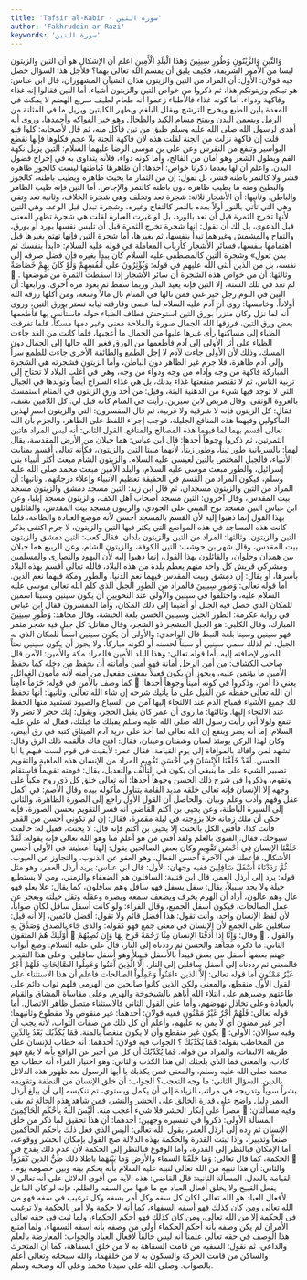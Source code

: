 ```yaml
---
title: 'Tafsir al-Kabir - سورة التين'
author: 'Fakhruddin ar-Razi'
keywords: 'سورة التين'
---
```


وَالتِّينِ وَالزَّيْتُونِ
وَطُورِ سِينِينَ
وَهَذَا الْبَلَدِ الْأَمِينِ
اعلم أن الإشكال هو أن التين والزيتون ليسا من الأمور الشريفة، فكيف يليق أن يقسم الله تعالى بهما؟ فلأجل هذا السؤال حصل فيه قولان:
الأول:
أن المراد من التين والزيتون هذان الشيآن المشهوران، قال ابن عباس: هو تينكم وزيتونكم هذا، ثم ذكروا من خواص التين والزيتون أشياء.
أما التين فقالوا إنه غذاء وفاكهة ودواء، أما كونه غذاء فالأطباء زعموا أنه طعام لطيف سريع الهضم لا يمكث في المعدة يلين الطبع ويخرج الترشح ويقلل البلغم ويطهر الكليتين ويزيل ما في المثانة من الرمل ويسمن البدن ويفتح مسام الكبد والطحال وهو خير الفواكه وأحمدها، وروى أنه أهدي لرسول الله صلى الله عليه وسلم طبق من تين فأكل منه، ثم قال لأصحابه:
كلوا فلو قلت إن فاكهة نزلت من الجنة لقلت هذه لأن فاكهة الجنة بلا عجم فكلوها فإنها تقطع البواسير وتنفع من النقرس وعن علي بن موسى الرضا عليهما السلام: التين يزيل نكهة الفم ويطول الشعر وهو أمان من الفالج، وأما كونه دواء، فلأنه يتداوى به في إخراج فضول البدن.
واعلم أن لها بعدما ذكرنا خواص:
أحدها: أن ظاهرها كباطنها ليست كالجوز ظاهره قشر ولا كالتمر باطنه قشر، بل نقول: إن من الثمار ما يخبث ظاهره ويطيب باطنه، كالجوز والبطيخ ومنه ما يطيب ظاهره دون باطنه كالتمر والإجاص.
أما التين فإنه طيب الظاهر والباطن.
وثانيها:
أن الأشجار ثلاثة: شجرة تعد وتخلف وهي شجرة الخلاف، وثانية تعد وتفي وهي التي تأتي بالنور أولاً بعده بالثمر كالتفاح وغيره، وشجرة تبذل قبل الوعد، وهي التين لأنها تخرج الثمرة قبل أن تعد بالورد، بل لو غيرت العبارة لقلت هي شجرة تظهر المعنى قبل الدعوى، بل لك أن تقول: إنها شجرة تخرج الثمرة قبل أن تلبس نفسها بورد أو بورق، والتفاح والمشمش وغيرهما تبدأ بنفسها، ثم بغيرها، أما شجرة التين فإنها تهتم بغيرها قبل اهتمامها بنفسها، فسائر الأشجار كأرباب المعاملة في قوله عليه السلام: «ابدأ بنفسك ثم بمن تعول» وشجرة التين كالمصطفى عليه السلام كان يبدأ بغيره فإن فضل صرفه إلى نفسه، بل من الذين أنثى الله عليهم في قوله:
وَيُؤْثِرُونَ على أَنفُسِهِمْ وَلَوْ كَانَ بِهِمْ خَصَاصَةٌ

.
وثالثها:
أن من خواص هذه الشجرة أن سائر الأشجار إذا اسقطت الثمرة من موضعها لم تعد في تلك السنة، إلا التين فإنه يعيد البذر وربما سقط ثم يعود مرة أخرى.
ورابعها:
أن التين في النوم رجل خير غني فمن نالها في المنام نال مالاً وسعة، ومن أكلها رزقه الله أولاداً.
وخامسها:
روى أن آدم عليه السلام لما عصى وفارقته ثيابه تستر بورق التين، وروى أنه لما نزل وكان متزراً بورق التين استوحش فطاف الظباء حوله فاستأنس بها فأطعمها بعض ورق التين، فرزقها الله الجمال صورة والملاحة معنى وغير دمها مسكاً، فلما تفرقت الظباء إلى مساكنها رأى غيرها عليها من الجمال ما أعجبها، فلما كانت من الغد جاءت الظباء على أثر الأولى إلى آدم فأطعمها من الورق فغير الله حالها إلى الجمال دون المسك، وذلك لأن الأولى جاءت لآدم لا إجل الطمع والطائفة الأخرى جاءت للطمع سراً وإلى آدم ظاهرة، فلا جرم غير الظاهر دون الباطن، وأما الزيتون فشجرته هي الشجرة المباركة فاكهة من وجه وإدام من وجه ودواء من وجه، وهي في أغلب البلاد لا تحتاح إلى تربية الناس، ثم لا تقتصر منفعتها غذاء بدنك، بل هي غذاء السراج أيضاً وتولدها في الجبال التي لا توجد فيها شيء من الدهنية البتة، وقيل: من أخذ ورق الزيتون في المنام استمسك بالعروة الوثقى، وقال مريض لابن سيرين: رأيت في المنام كأنه قيل لي: كل اللامين تشف، فقال: كل الزيتون فإنه لا شرقية ولا غربية، ثم قال المفسرون: التي والزيتون اسم لهذين المأكولين وفيهما هذه المنافع الجليلة، فوجب إجراء اللفظ على الظاهر، والجزم بأن الله تعالى أقسم بهما لما فيهما هذه المصالح والمنافع.
القول الثاني:
أنه ليس المراد هاتين الثمرتين، ثم ذكروا وجوهاً أحدها: قال ابن عباس: هما جبلان من الأرض المقدسة، يقال لهما: بالسريانية طور تيناً، وطور زيتاً، لأنهما منبتا التين والزيتون، فكأنه تعالى أقسم بمنابت الأنبياء، فالجبل المختص بالتين لعيسى عليه السلام. والزيتون الشأم مبعث أكثر أنبياء بني إسرائيل، والطور مبعث موسى عليه السلام، والبلد الأمين مبعث محمد صلى الله عليه وسلم، فيكون المراد من القسم في الحقيقة تعظيم الأنبياء وإعلاء درجاتهم.
وثانيها:
أن المراد من التين والزيتون مسجدان، ثم قال ابن زيد: التين مسجد دمشق والزيتون مسجد بيت المقدس، وقال آخرون: التين مسجد أصحاب أهل الكف، والزيتون مسجد إيليا، وعن ابن عباس التين مسجد نوح المبني على الجودي، والزيتون مسجد بيت المقدس، والقائلون بهذا القول إنما ذهبوا إليه لأن القسم بالمسجد أحسن لأنه موضع العبادة والطاعة، فلما كانت هذه المساجد في هذه المواضع التي يكثر فيها التين والزيتون، لا جرم اكتفى بذكر التين والزيتون.
وثالثها:
المراد من التين والزيتون بلدان، فقال كعب: التين دمشق والزيتون بيت المقدس، وقال شهر بن حوشب: التين الكوفة، والزيتون الشام، وعن الربيع هما جبلان بين همدان وحلوان، والقائلون بهذا القول، إنما ذهبوا إليه لأن اليهود والنصارى والمسلمين ومشركي قريش كل واحد منهم يعظم بلدة من هذه البلاد، فالله تعالى أقسم بهذه البلاد بأسرها، أو يقال: إن دمشق وبيت المقدس فيهما نعم الدنيا، والطور ومكة فيهما نعم الدين.
أما قوله تعالى:
وَطُورِ سِينِينَ
فالمراد من الطور الجبل الذي كلم الله تعالى موسى عليه السلام عليه، واختلفوا في سينين والأولى عند النحويين أن يكون سينين وسينا اسمين للمكان الذي حصل فيه الجبل أو أضيفا إلى ذلك المكان، وأما المفسرون فقال ابن عباس في رواية عكرمة: الطور الجبل وسينين الحسن بلغة الحبشة، وقال مجاهد:
وَطُورِ سِينِينَ
المبارك، وقال الكلبي: هو الجبل المشجر ذو الشجر، وقال مقاتل: كل جبل فيه شجر مثمر فهو سينين وسينا بلغة النبط قال الواحدي: والأولى أن يكون سينين اسماً للمكان الذي به الجبل، ثم لذلك سمي سينين أو سيناً لحسنه أو لكونه مباركاً، ولا يجوز أن يكون سينين نعتاً للطور لإضافته إليه.
أما قوله تعالى:
وهذا البلد الأمين
فالمراد مكة والأمين: الآمن قال صاحب الكشاف: من أمن الرجل أمانة فهو أمين وأمانته أن يحفظ من دخله كما يحفظ الأمين ما يؤتمن عليه، ويجوز أن يكون فعيلاً بمعنى مفعول من أمنه لأنه مأمون الغوائل، كما وصف بالأمن في قوله:
حَرَماً ءامِناً

يعني ذا أمن، وذكروا في كونه أميناً وجوهاً أحدها: أن الله تعالى حفظه عن الفيل على ما يأتيك شرحه إن شاء الله تعالى.
وثانيها:
أنها تحفظ لك جميع الأشياء فمباح الدم عند الالتجاء إليها آمن من السباع والصيود تستفيد منها الحفظ عند الالتجاء إليها.
وثالثها: ما روى أن عمر كان يقبل الحجر، ويقول: إنك حجر لا تضر ولا تنفع ولولا أني رأيت رسول الله صلى الله عليه وسلم يقبلك ما قبلتك، فقال له علي عليه السلام: إما أنه يضر وينفع إن الله تعالى لما أخذ على ذرية آدم الميثاق كتبه في رق أبيض، وكان لهذا الركن يومئذ لسان وشفتان وعينان، فقال: افتح فاك فألقمه ذلك الرق وقال: تشهد لمن وافاك بالموافاة إلى يوم القيامة، فقال عمر: لأبقيت في قوم لست فيهم يا أبا الحسن.
لَقَدْ خَلَقْنَا الْإِنْسَانَ فِي أَحْسَنِ تَقْوِيمٍ
المراد من الإنسان هذه الماهية والتقويم تصبير الشيء على ما ينبغي أن يكون في التألف والتعديل، يقال: قومته تقويماً فاستقام وتقوم، وذكروا في شرح ذلك الحسن وجوهاً أحدها: أنه تعالى خلق كل ذي روح مكباً على وجهه إلا الإنسان فإنه تعالى خلقه مديد القامة يتناول مأكوله بيده وقال الأصم: في أكمل عقل وفهم وأدب وعلم وبيان، والحاصل أن القول الأول راجع إلى الصورة الظاهرة، والثاني إلى السيرة الباطنة، وعن يحيى بن أكثم القاضي أنه فسر التقويم بحسن الصورة، فإنه حكى أن ملك زمانه خلا بزوجته في ليلة مقمرة، فقال: إن لم تكوني أحسن من القمر فأنت كذا، فأفتى الكل بالحنث إلا يحيى بن أكثم فإنه قال: لا يحنث، فقيل له: خالفت شيوخك، فقال: الفتوى بالعلم ولقد أفتى من هو أعلم منا وهو الله تعالى فإنه يقوله:
لَقَدْ خَلَقْنَا الإنسان فِي أَحْسَنِ تَقْوِيمٍ
وكان بعض الصالحين يقول: إلهنا أعطيتنا في الأولى أحسن الأشكال، فأعطنا في الآخرة أحسن الفعال، وهو العفو عن الذنوب، والتجاوز عن العيوب.
ثُمَّ رَدَدْنَاهُ أَسْفَلَ سَافِلِينَ
ففيه وجهان:
الأول:
قال ابن عباس: يريد أرذل العمر، وهو مثل قوله: يرد إلى أرذل العمر، قال ابن قتيبة: السافلون هم الضعفاء والزمني، ومن لا يستطيع حيلة ولا يجد سبيلاً، يقال: سفل يسفل فهو سافل وهم سافلون، كما يقال: علا يعلو فهو عال وهم عالون، أراد أن الهرم يخرف ويضعف سمعه وبصره وعقله وتقل حيلته ويعجز عن عمل الصالحات، فيكون أسفل الجميع، وقال الفراء: ولو كانت أسفل سافل لكان صواباً، لأن لفظ الإنسان واحد، وأنت تقول: هذا أفضل قائم ولا تقول: أفضل قائمين، إلا أنه قيل: سافلين على الجمع لأن الإنسان في معنى جمع فهو كقوله:
والذى جَاء بالصدق وَصَدَّقَ بِهِ أُوْلَئِكَ هُمُ المتقون

وقال:
وَإِنَّا إِذَا أَذَقْنَا الإنسان مِنَّا رَحْمَةً فَرِحَ بِهَا وَإِن تُصِبْهُمْ

.
والقول الثاني: ما ذكره مجاهد والحسن ثم رددناه إلى النار، قال علي عليه السلام: وضع أبواب جهنم بعضها أسفل من بعض فيبدأ بالأسفل فيملأ وهو أسفل سافلين، وعلى هذا التقدير فالمعنى ثم رددناه إلى أسفل سافلين إلى النار.
إِلَّا الَّذِينَ آَمَنُوا وَعَمِلُوا الصَّالِحَاتِ فَلَهُمْ أَجْرٌ غَيْرُ مَمْنُونٍ
أما قوله تعالى:
إِلاَّ الذين ءامَنُواْ وَعَمِلُواْ الصالحات
فاعلم أن هذا الاستثناء على القول الأول منقطع، والمعنى ولكن الذين كانوا صالحين من الهرمى فلهم ثواب دائم على طاعتهم وصبرهم على ابتلاء الله أياهم بالشيخوخة والهرم، وعلى مقاساة المشاق والقيام بالعبادة وعلى تخاذل نهوضهم، وأما على القول الثاني فالاستثناء متصل ظاهر الاتصال.
أما قوله تعالى:
فَلَهُمْ أَجْرٌ غَيْرُ مَمْنُونٍ
ففيه قولان:
أحدهما: غير منقوص ولا مقطوع وثانيهما: أجر غير ممنون أي لا يمن به عليهم، وأعلم أن كل ذلك من صفات الثواب، لأنه يجب أن يكون غير منقطع وأن لا يكون منغصاً بالمنة.
فَمَا يُكَذِّبُكَ بَعْدُ بِالدِّينِ

وفيه سؤالان:
الأولى:
من المخاطب بقوله:
فَمَا يُكَذّبُكَ
؟ الجواب فيه قولان:
أحدهما:
أنه خطاب للإنسان على طريقة الالتفات، والمراد من قوله:
فَمَا يُكَذّبُكَ
أن كل من أخبر عن الواقع بأنه لا يقع فهو كاذب، والمعنى فما الذي يلجئك إلى هذا الكذب والثاني: وهو اختيار الفراء أنه خطاب مع محمد صلى الله عليه وسلم، والمعنى فمن يكذبك يا أيها الرسول بعد ظهور هذه الدلائل بالدين.
السؤال الثاني:
ما وجه التعجب؟
الجواب: أن خلق الإنسان من النطفة وتقويمه بشراً سوياً وتدريجه في مراتب الزيادة إلى أن يكمل ويستوي، تم تنكيسه إلى أن يبلغ أرذل العمر دليل واضح على قدرة الخالق على الحشر والنشر، فمن شاهد هذه الحالة ثم بقي مصراً على إنكار الحشر فلا شيء أعجب منه.
أَلَيْسَ اللَّهُ بِأَحْكَمِ الْحَاكِمِينَ

وفيه مسألتان:
المسألة الأولى:
ذكروا في تفسيره وجهين:
أحدهما:
أن هذا تحقيق لما ذكر من خلق الإنسان ثم رده إلى أرذل العمر، يقول الله تعالى: أليس الذي فعل ذلك بأحكم الحاكمين صنعاً وتدبيراً، وإذا ثبتت القدرة والحكمة بهذه الدلالة صح القول بإمكان الحشر ووقوعه، أما الإمكان فبالنظر إلى القدرة، وأما الوقوع فبالنظر إلى الحكمة لأن عدم ذلك يقدح في الحكمة، كما قال تعالى:
وَمَا خَلَقْنَا السماء والأرض وَمَا بَيْنَهُمَا باطلا ذلك ظَنُّ الذين كَفَرُواْ

.
والثاني:
أن هذا تنبيه من الله تعالى لنبيه عليه السلام بأنه يحكم بينه وبين خصومه يوم القيامة بالعدل.
المسألة الثانية:
قال القاضي: هذه الآية من أقوى الدلائل على أنه تعالى لا يفعل القبيح ولا يخلق أفعال العباد مع ما فيها من السفه والظلم، فإنه لو كان الفاعل لأفعال العباد هو الله تعالى لكان كل سفه وكل أمر بسفه وكل ترغيب في سفه فهو من الله تعالى ومن كان كذلك فهو أسفه السفهاء، كما أنه لا حكمة ولا أمر بالحكمة ولا ترغيب في الحكمة إلا من الله تعالى، ومن كان كذلك فهو أحكم الحكماء، ولما ثبت في حقه تعالى الأمران لم يكن وصفه بأنه أحكم الحكماء أولى من وصفه بأنه أسفه السفهاء. ولما امتنع هذا الوصف في حقه تعالى علمنا أنه ليس خالقاً لأفعال العباد والجواب: المعارضة بالعلم والداعي، ثم نقول: السفيه من قامت السفاهة به لا من خلق السفاهة، كما أن المتحرك والساكن من قامت الحركة والسكون به لا من خلقهما، والله سبحانه وتعالى أعلم بالصواب.
وصلى الله على سيدنا محمد وعلى آله وصحبه وسلم.